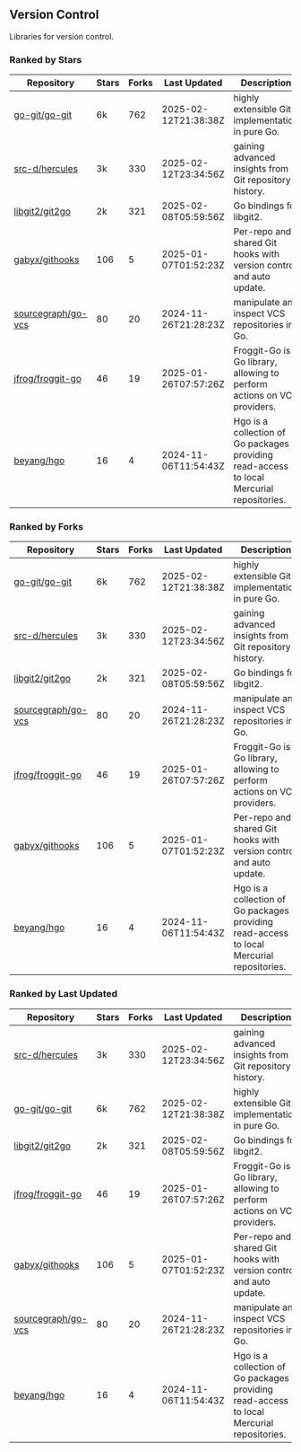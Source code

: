 ## Version Control

Libraries for version control.

### Ranked by Stars

| Repository | Stars | Forks | Last Updated | Description | 
|------------|-------|-------|--------------|-------------|
| [go-git/go-git](https://github.com/go-git/go-git) | 6k | 762 | 2025-02-12T21:38:38Z |  highly extensible Git implementation in pure Go. |
| [src-d/hercules](https://github.com/src-d/hercules) | 3k | 330 | 2025-02-12T23:34:56Z |  gaining advanced insights from Git repository history. |
| [libgit2/git2go](https://github.com/libgit2/git2go) | 2k | 321 | 2025-02-08T05:59:56Z |  Go bindings for libgit2. |
| [gabyx/githooks](https://github.com/gabyx/githooks) | 106 | 5 | 2025-01-07T01:52:23Z |  Per-repo and shared Git hooks with version control and auto update. |
| [sourcegraph/go-vcs](https://github.com/sourcegraph/go-vcs) | 80 | 20 | 2024-11-26T21:28:23Z |  manipulate and inspect VCS repositories in Go. |
| [jfrog/froggit-go](https://github.com/jfrog/froggit-go) | 46 | 19 | 2025-01-26T07:57:26Z |  Froggit-Go is a Go library, allowing to perform actions on VCS providers. |
| [beyang/hgo](https://github.com/beyang/hgo) | 16 | 4 | 2024-11-06T11:54:43Z |  Hgo is a collection of Go packages providing read-access to local Mercurial repositories. |

### Ranked by Forks

| Repository | Stars | Forks | Last Updated | Description | 
|------------|-------|-------|--------------|-------------|
| [go-git/go-git](https://github.com/go-git/go-git) | 6k | 762 | 2025-02-12T21:38:38Z |  highly extensible Git implementation in pure Go. |
| [src-d/hercules](https://github.com/src-d/hercules) | 3k | 330 | 2025-02-12T23:34:56Z |  gaining advanced insights from Git repository history. |
| [libgit2/git2go](https://github.com/libgit2/git2go) | 2k | 321 | 2025-02-08T05:59:56Z |  Go bindings for libgit2. |
| [sourcegraph/go-vcs](https://github.com/sourcegraph/go-vcs) | 80 | 20 | 2024-11-26T21:28:23Z |  manipulate and inspect VCS repositories in Go. |
| [jfrog/froggit-go](https://github.com/jfrog/froggit-go) | 46 | 19 | 2025-01-26T07:57:26Z |  Froggit-Go is a Go library, allowing to perform actions on VCS providers. |
| [gabyx/githooks](https://github.com/gabyx/githooks) | 106 | 5 | 2025-01-07T01:52:23Z |  Per-repo and shared Git hooks with version control and auto update. |
| [beyang/hgo](https://github.com/beyang/hgo) | 16 | 4 | 2024-11-06T11:54:43Z |  Hgo is a collection of Go packages providing read-access to local Mercurial repositories. |

### Ranked by Last Updated

| Repository | Stars | Forks | Last Updated | Description | 
|------------|-------|-------|--------------|-------------|
| [src-d/hercules](https://github.com/src-d/hercules) | 3k | 330 | 2025-02-12T23:34:56Z |  gaining advanced insights from Git repository history. |
| [go-git/go-git](https://github.com/go-git/go-git) | 6k | 762 | 2025-02-12T21:38:38Z |  highly extensible Git implementation in pure Go. |
| [libgit2/git2go](https://github.com/libgit2/git2go) | 2k | 321 | 2025-02-08T05:59:56Z |  Go bindings for libgit2. |
| [jfrog/froggit-go](https://github.com/jfrog/froggit-go) | 46 | 19 | 2025-01-26T07:57:26Z |  Froggit-Go is a Go library, allowing to perform actions on VCS providers. |
| [gabyx/githooks](https://github.com/gabyx/githooks) | 106 | 5 | 2025-01-07T01:52:23Z |  Per-repo and shared Git hooks with version control and auto update. |
| [sourcegraph/go-vcs](https://github.com/sourcegraph/go-vcs) | 80 | 20 | 2024-11-26T21:28:23Z |  manipulate and inspect VCS repositories in Go. |
| [beyang/hgo](https://github.com/beyang/hgo) | 16 | 4 | 2024-11-06T11:54:43Z |  Hgo is a collection of Go packages providing read-access to local Mercurial repositories. |

